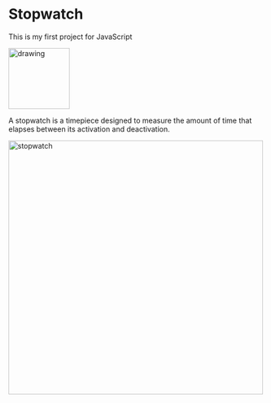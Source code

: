 # Stopwatch
This is my first project for JavaScript

<img src="https://www.seekpng.com/png/detail/72-725485_clipart-transparent-stop-watch-drawing-at-getdrawings-stopwatch.png" alt="drawing" width="120"/>

A stopwatch is a timepiece designed to measure the amount of time that elapses between its activation and deactivation.

<img src="http://prntscr.com/1sd5z81" alt="stopwatch" width="500"/>

